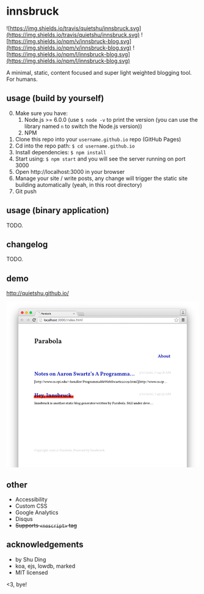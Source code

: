 # innsbruck

![https://img.shields.io/travis/quietshu/innsbruck.svg](https://img.shields.io/travis/quietshu/innsbruck.svg) ![https://img.shields.io/npm/v/innsbruck-blog.svg](https://img.shields.io/npm/v/innsbruck-blog.svg) ![https://img.shields.io/npm/l/innsbruck-blog.svg](https://img.shields.io/npm/l/innsbruck-blog.svg)

A minimal, static, content focused and super light weighted blogging tool. For humans.

## usage (build by yourself)

0. Make sure you have:
    1. Node.js >= 6.0.0 (use `$ node -v` to print the version (you can use the library named `n` to switch the Node.js version))
    2. NPM
1. Clone this repo into your `username.github.io` repo (GitHub Pages)
2. Cd into the repo path: `$ cd username.github.io`
3. Install dependencies: `$ npm install`
4. Start using: `$ npm start` and you will see the server running on port 3000
5. Open http://localhost:3000 in your browser
6. Manage your site / write posts, any change will trigger the static site building automatically (yeah, in this root directory)
7. Git push

## usage (binary application)

TODO.

## changelog

TODO.

## demo

http://quietshu.github.io/

[![screen shot](./screenshot.png)](http://quietshu.github.io/)

## other

- Accessibility
- Custom CSS
- Google Analytics
- Disqus
- ~~Supports `<noscript>` tag~~

## acknowledgements

- by Shu Ding
- koa, ejs, lowdb, marked
- MIT licensed

<3, bye!
